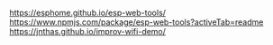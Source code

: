 https://esphome.github.io/esp-web-tools/
https://www.npmjs.com/package/esp-web-tools?activeTab=readme
https://jnthas.github.io/improv-wifi-demo/